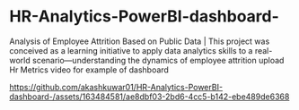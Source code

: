# HR-Analytics-PowerBI-dashboard-
Analysis of Employee Attrition Based on Public Data | This project was conceived as a learning initiative to apply data analytics skills to a real-world scenario—understanding the dynamics of employee attrition
upload Hr Metrics video for example of dashboard

https://github.com/akashkuwar01/HR-Analytics-PowerBI-dashboard-/assets/163484581/ae8dbf03-2bd6-4cc5-b142-ebe489de6368

